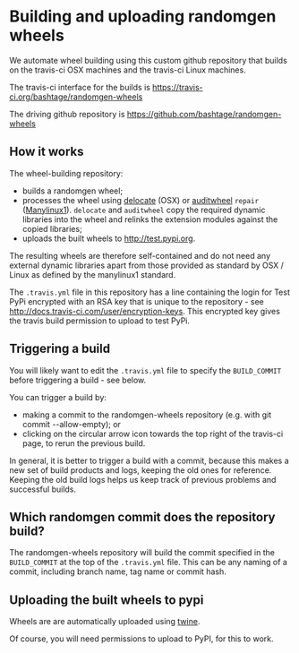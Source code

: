 Building and uploading randomgen wheels
========================================

We automate wheel building using this custom github repository that builds on the travis-ci OSX machines and the travis-ci Linux machines.

The travis-ci interface for the builds is <https://travis-ci.org/bashtage/randomgen-wheels>

The driving github repository is <https://github.com/bashtage/randomgen-wheels>

How it works
------------

The wheel-building repository:

-   builds a randomgen wheel;
-   processes the wheel using [delocate](https://pypi.python.org/pypi/delocate) (OSX) or [auditwheel](https://pypi.python.org/pypi/auditwheel) `repair` ([Manylinux1](https://www.python.org/dev/peps/pep-0513)). `delocate` and `auditwheel` copy the required dynamic libraries into the wheel and relinks the extension modules against the copied libraries;
-   uploads the built wheels to <http://test.pypi.org>.

The resulting wheels are therefore self-contained and do not need any external dynamic libraries apart from those provided as standard by OSX / Linux as defined by the manylinux1 standard.

The `.travis.yml` file in this repository has a line containing the login for Test PyPi encrypted with an RSA key that is unique to the repository - see <http://docs.travis-ci.com/user/encryption-keys>. This encrypted key gives the travis build permission to upload to test PyPi.

Triggering a build
------------------
You will likely want to edit the `.travis.yml` file to specify the `BUILD_COMMIT` before triggering a build - see below.

You can trigger a build by:

-   making a commit to the randomgen-wheels repository (e.g. with git
    commit --allow-empty); or
-   clicking on the circular arrow icon towards the top right of the travis-ci page, to rerun the previous build.

In general, it is better to trigger a build with a commit, because this makes a new set of build products and logs, keeping the old ones for reference. Keeping the old build logs helps us keep track of previous problems and successful builds.

Which randomgen commit does the repository build?
-------------------------------------------------

The randomgen-wheels repository will build the commit specified in the `BUILD_COMMIT` at the top of the `.travis.yml` file. This can be any naming of a commit, including branch name, tag name or commit hash.

Uploading the built wheels to pypi
----------------------------------

Wheels are are automatically uploaded using [twine](https://pypi.python.org/pypi/twine). 

Of course, you will need permissions to upload to PyPI, for this to work.
